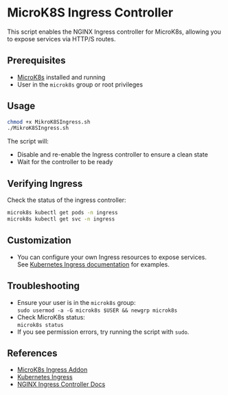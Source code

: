 # MicroK8S Ingress Controller

This script enables the NGINX Ingress controller for MicroK8s, allowing you to expose services via HTTP/S routes.

## Prerequisites

- [MicroK8s](https://microk8s.io/) installed and running
- User in the `microk8s` group or root privileges

## Usage

```bash
chmod +x MikroK8SIngress.sh
./MikroK8SIngress.sh
```

The script will:
- Disable and re-enable the Ingress controller to ensure a clean state
- Wait for the controller to be ready

## Verifying Ingress

Check the status of the ingress controller:

```bash
microk8s kubectl get pods -n ingress
microk8s kubectl get svc -n ingress
```

## Customization

- You can configure your own Ingress resources to expose services.  
  See [Kubernetes Ingress documentation](https://kubernetes.io/docs/concepts/services-networking/ingress/) for examples.

## Troubleshooting

- Ensure your user is in the `microk8s` group:  
  `sudo usermod -a -G microk8s $USER && newgrp microk8s`
- Check MicroK8s status:  
  `microk8s status`
- If you see permission errors, try running the script with `sudo`.

## References

- [MicroK8s Ingress Addon](https://microk8s.io/docs/addon-ingress)
- [Kubernetes Ingress](https://kubernetes.io/docs/concepts/services-networking/ingress/)
- [NGINX Ingress Controller Docs](https://kubernetes.github.io/ingress-nginx/)
